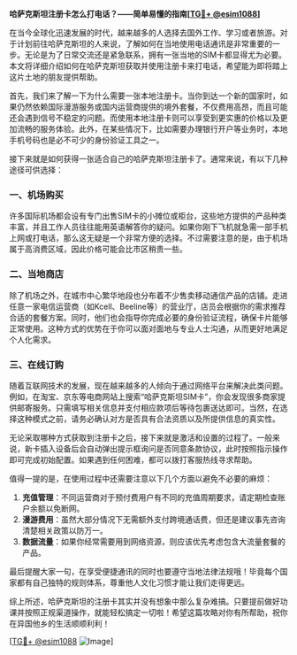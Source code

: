 **哈萨克斯坦注册卡怎么打电话？——简单易懂的指南[[TG💪+ @esim1088](https://t.me/s/esim1088)]**

在当今全球化迅速发展的时代，越来越多的人选择去国外工作、学习或者旅游。对于计划前往哈萨克斯坦的人来说，了解如何在当地使用电话通讯是非常重要的一步。无论是为了日常交流还是紧急联系，拥有一张当地的SIM卡都显得尤为必要。本文将详细介绍如何在哈萨克斯坦获取并使用注册卡来打电话，希望能为即将踏上这片土地的朋友提供帮助。

首先，我们来了解一下为什么需要一张本地注册卡。当你到达一个新的国家时，如果仍然依赖国际漫游服务或国内运营商提供的境外套餐，不仅费用高昂，而且可能还会遇到信号不稳定的问题。而使用本地注册卡则可以享受到更实惠的价格以及更加流畅的服务体验。此外，在某些情况下，比如需要办理银行开户等业务时，本地手机号码也是必不可少的身份验证工具之一。

接下来就是如何获得一张适合自己的哈萨克斯坦注册卡了。通常来说，有以下几种途径可供选择：

### 一、机场购买

许多国际机场都会设有专门出售SIM卡的小摊位或柜台，这些地方提供的产品种类丰富，并且工作人员往往能用英语解答你的疑问。如果你刚下飞机就急需一部手机上网或打电话，那么这无疑是一个非常方便的选择。不过需要注意的是，由于机场属于高消费区域，因此价格可能会比市区稍贵一些。

### 二、当地商店

除了机场之外，在城市中心繁华地段也分布着不少售卖移动通信产品的店铺。走进任意一家电信运营商（如Kcell、Beeline等）的营业厅，店员会根据你的需求推荐合适的套餐方案。同时，他们也会指导你完成必要的身份验证流程，确保卡片能够正常使用。这种方式的优势在于你可以面对面地与专业人士沟通，从而更好地满足个人化需求。

### 三、在线订购

随着互联网技术的发展，现在越来越多的人倾向于通过网络平台来解决此类问题。例如，在淘宝、京东等电商网站上搜索“哈萨克斯坦SIM卡”，你会发现很多商家提供邮寄服务。只需填写相关信息并支付相应款项后等待包裹送达即可。当然，在选择这种模式之前，请务必确认对方是否具有合法资质以及所提供信息的真实性。

无论采取哪种方式获取到注册卡之后，接下来就是激活和设置的过程了。一般来说，新卡插入设备后会自动弹出提示框询问是否同意条款协议，此时按照指示操作即可完成初始配置。如果遇到任何困难，都可以拨打客服热线寻求帮助。

值得一提的是，在使用过程中还需要注意以下几个方面以避免不必要的麻烦：
1. **充值管理**：不同运营商对于预付费用户有不同的充值周期要求，请定期检查账户余额以免断网。
2. **漫游费用**：虽然大部分情况下无需额外支付跨境通话费，但还是建议事先咨询清楚相关政策以防万一。
3. **数据流量**：如果你经常需要用到网络资源，则应该优先考虑包含大流量套餐的产品。

最后提醒大家一句，在享受便捷通讯的同时也要遵守当地法律法规哦！毕竟每个国家都有自己独特的规则体系，尊重他人文化习惯才能让我们走得更远。

综上所述，哈萨克斯坦的注册卡其实并没有想象中那么复杂难搞。只要提前做好功课并按照正规渠道操作，就能轻松搞定一切啦！希望这篇攻略对你有所帮助，祝你在异国他乡的生活顺顺利利！

[[TG💪+ @esim1088](https://t.me/s/esim1088) ![Image](https://i.postimg.cc/4NQfJmqS/Snipaste-2025-05-13-00-14-12.png)]